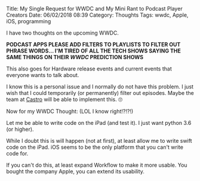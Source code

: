 Title: My Single Request for WWDC and My Mini Rant to Podcast Player Creators
Date: 06/02/2018 08:39
Category: Thoughts
Tags: wwdc, Apple, iOS, programming

I have two thoughts on the upcoming WWDC. 

**PODCAST APPS PLEASE ADD FILTERS TO PLAYLISTS TO FILTER OUT PHRASE WORDS... I'M TIRED OF ALL THE TECH SHOWS SAYING THE SAME THINGS ON THEIR _WWDC_ PREDICTION SHOWS**

This also goes for Hardware release events and current events that everyone wants to talk about. 

I know this is a personal issue and I normally do not have this problem. I just wish that I could temporarily (or permanently) filter out episodes. Maybe the team at [Castro](http://supertop.co/castro/) will be able to implement this. 🙄

Now for my WWDC Thought: (LOL I know right!?!?!)

Let me be able to write code on the iPad (and test it). I just want python 3.6 (or higher). 

While I doubt this is will happen (not at first), at least allow me to write swift code on the iPad. iOS seems to be the only platform that you can't write code for. 

If you can't do this, at least expand Workflow to make it more usable. You bought the company Apple, you can extend its usability. 